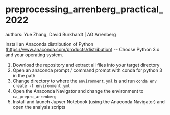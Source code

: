 # preprocessing_arrenberg_practical_2022
authors: Yue Zhang, David Burkhardt | AG Arrenberg

Install an Anaconda distribution of Python (https://www.anaconda.com/products/distribution) -- Choose Python 3.x and your operating system. 

1. Download the repository and extract all files into your target directory
2. Open an anaconda prompt / command prompt with conda for python 3 in the path
3. Change directory to where the <code>environment.yml</code> is and run <code>conda env create -f environment.yml</code>
4. Open the Anaconda Navigator and change the environment to <code>ca_prepro_arrenberg</code>
5. Install and launch Jupyer Notebook (using the Anaconda Navigator) and open the analysis scripts
